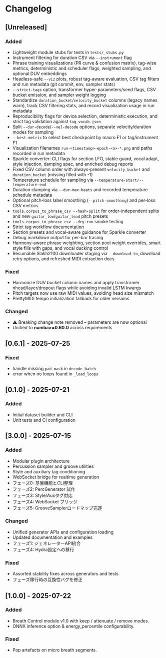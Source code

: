 # Changelog

## [Unreleased]
### Added
- Lightweight module stubs for tests in `tests/_stubs.py`
- Instrument filtering for duration CSV via `--instrument` flag
- Phrase training visualizations (PR curve & confusion matrix), tag-wise metrics,
  deterministic and scheduler flags, weighted sampling, and optional DUV embeddings
- Headless-safe `--viz` plots, robust tag-aware evaluation, CSV tag filters and run
  metadata (git commit, env, sampler stats)
- `--strict-tags` option, transformer hyper-parameters/seed flags, CSV bucket
  emission, and sampler weight logging
- Standardize `duration_bucket`/`velocity_bucket` columns (legacy names warn),
  track CSV filtering stats, and record visualization usage in run metadata
- Reproducibility flags for device selection, deterministic execution, and
  strict tag validation against `tag_vocab.json`
- Split `--dur-decode`/`--vel-decode` options, separate velocity/duration modes
  for sampling
- `--best-metric` to select best checkpoint by macro F1 or tag/instrument F1
 - Visualization filenames `run-<timestamp>-epoch-<n>-*.png` and paths recorded in run metadata
 - Sparkle converter: CLI flags for section LFO, stable guard, vocal adapt, style injection, damping spec, and enriched debug reports
 - Fixed CSV column order with always-present `velocity_bucket` and
  `duration_bucket` (missing filled with -1)
- Temperature schedule for sampling via `--temperature-start/--temperature-end`
- Duration clamping via `--dur-max-beats` and recorded temperature schedule metadata
- Optional pitch-loss label smoothing (`--pitch-smoothing`) and per-loss CSV metrics
- `tools.corpus_to_phrase_csv --hash-split` for order-independent splits and new
  `guitar_low`/`guitar_lead` pitch presets
- `tools.corpus_to_phrase_csv --dry-run` smoke testing
- Strict tag workflow documentation
- Section presets and vocal-aware guidance for Sparkle converter
- Debug markdown output for per-bar tracing
- Harmony-aware phrase weighting, section pool weight overrides, smart style fills with gaps, and vocal ducking control
- Resumable Slakh2100 downloader staging via `--download-to`, download retry options, and refreshed MIDI extraction docs
### Fixed
- Harmonize DUV bucket column names and apply transformer nhead/layer/dropout
  flags while avoiding invalid LSTM kwargs
- Pitch targets now use raw MIDI values, avoiding head size mismatch
- PrettyMIDI tempo initialization fallback for older versions
### Changed
- ⚠️ Breaking change note removed – parameters are now optional
- Unified to **numba>=0.60.0** across requirements

## [0.6.1] - 2025-07-25
### Fixed
- handle missing `pad_mask` in `decode_batch`
- error when no loops found in `_load_loops`

## [0.1.0] - 2025-07-21
### Added
- Initial dataset builder and CLI
- Unit tests and CI configuration

## [3.0.0] - 2025-07-15

### Added
- Modular plugin architecture
- Percussion sampler and groove utilities
- Style and auxiliary tag conditioning
- WebSocket bridge for realtime generation
- フェーズ0: 基盤機能とCLI整理
- フェーズ2: PercGenerator 試作
- フェーズ3: Style/Auxタグ対応
- フェーズ4: WebSocket ブリッジ
- フェーズ5: GrooveSamplerロードマップ完遂

### Changed
- Unified generator APIs and configuration loading
- Updated documentation and examples
- フェーズ1: ジェネレーターAPI統合
- フェーズ4: Hydra設定への移行

### Fixed
- Assorted stability fixes across generators and tests
- フェーズ移行時の互換性バグを修正
## [1.0.0] - 2025-07-22

### Added
- Breath Control module v1.0 with keep / attenuate / remove modes.
- ONNX inference option & energy_percentile configurability.

### Fixed
- Pop artefacts on micro breath segments.
